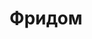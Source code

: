 --- 
title: "Фридом" 
site: "www.freedominfo.crimea.ua" 
town: "Севастополь" 
tel: ["8(0692)949-000, 8(0692)94-47-77, 8(0692)944-000"] 
address: "Россия, АР Крым, г. Севастополь, ул. Киевская 3" 
mail: "rsfreedom@yandex.ru" 
--- 